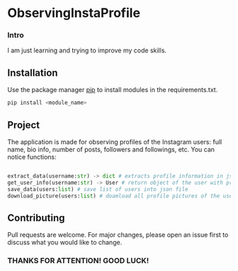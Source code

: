  # ObservingInstaProfile

 ### Intro
I am just learning and trying to improve my code skills.

## Installation
Use the package manager [pip](https://pip.pypa.io/en/stable/) to install modules in the requirements.txt.

```bash
pip install <module_name>
```

## Project
The application is made for observing profiles of the Instagram users: full name, bio info, number of posts, followers and followings, etc.
You can notice functions:

```python

extract_data(username:str) -> dict # extracts profile information in json format via username
get_user_info(username:str) -> User # return object of the user with profile information
save_data(users:list) # save list of users into json file
download_picture(users:list) # doamload all profile pictures of the users from the provided list
```

## Contributing
Pull requests are welcome. For major changes, please open an issue first to discuss what you would like to change.

### THANKS FOR ATTENTION! GOOD LUCK!
